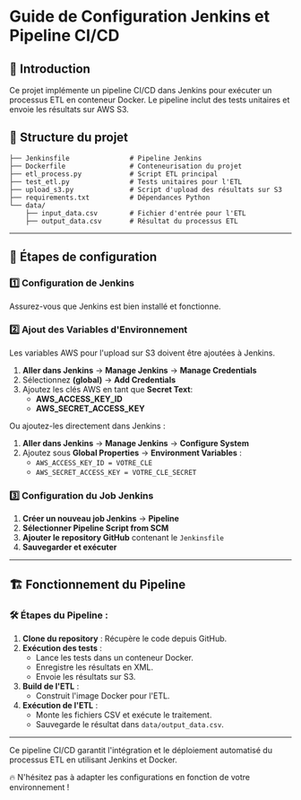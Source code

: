 # Guide de Configuration Jenkins et Pipeline CI/CD

## 📌 Introduction

Ce projet implémente un pipeline CI/CD dans Jenkins pour exécuter un processus ETL en conteneur Docker. Le pipeline inclut des tests unitaires et envoie les résultats sur AWS S3.

## 📂 Structure du projet

```
├── Jenkinsfile               # Pipeline Jenkins
├── Dockerfile                # Conteneurisation du projet
├── etl_process.py            # Script ETL principal
├── test_etl.py               # Tests unitaires pour l'ETL
├── upload_s3.py              # Script d'upload des résultats sur S3
├── requirements.txt          # Dépendances Python
└── data/
    ├── input_data.csv        # Fichier d'entrée pour l'ETL
    ├── output_data.csv       # Résultat du processus ETL
```

---

## 🚀 Étapes de configuration

### 1️⃣ Configuration de Jenkins

Assurez-vous que Jenkins est bien installé et fonctionne.

### 2️⃣ Ajout des Variables d'Environnement

Les variables AWS pour l'upload sur S3 doivent être ajoutées à Jenkins.

1. **Aller dans Jenkins** → **Manage Jenkins** → **Manage Credentials**
2. Sélectionnez **(global)** → **Add Credentials**
3. Ajoutez les clés AWS en tant que **Secret Text**:
   - **AWS_ACCESS_KEY_ID**
   - **AWS_SECRET_ACCESS_KEY**

Ou ajoutez-les directement dans Jenkins :

1. **Aller dans Jenkins** → **Manage Jenkins** → **Configure System**
2. Ajoutez sous **Global Properties** → **Environment Variables** :
   - `AWS_ACCESS_KEY_ID = VOTRE_CLE`
   - `AWS_SECRET_ACCESS_KEY = VOTRE_CLE_SECRET`

### 3️⃣ Configuration du Job Jenkins

1. **Créer un nouveau job Jenkins** → **Pipeline**
2. **Sélectionner Pipeline Script from SCM**
3. **Ajouter le repository GitHub** contenant le `Jenkinsfile`
4. **Sauvegarder et exécuter**

---

## 🏗️ Fonctionnement du Pipeline

### 🛠️ Étapes du Pipeline :

1. **Clone du repository** : Récupère le code depuis GitHub.
2. **Exécution des tests** :
   - Lance les tests dans un conteneur Docker.
   - Enregistre les résultats en XML.
   - Envoie les résultats sur S3.
3. **Build de l'ETL** :
   - Construit l'image Docker pour l'ETL.
4. **Exécution de l'ETL** :
   - Monte les fichiers CSV et exécute le traitement.
   - Sauvegarde le résultat dans `data/output_data.csv`.

---

Ce pipeline CI/CD garantit l'intégration et le déploiement automatisé du processus ETL en utilisant Jenkins et Docker.

🔥 N'hésitez pas à adapter les configurations en fonction de votre environnement !
